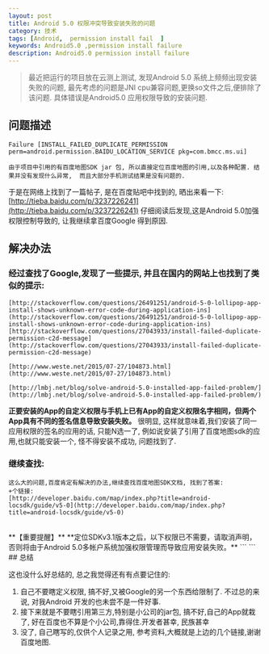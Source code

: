 ```yaml
---
layout: post
title: Android 5.0 权限冲突导致安装失败的问题
category: 技术
tags: [Android,  permission install fail  ]
keywords: Android5.0 ,permission install failure
description: Android5.0 permission install failure
---
```


> 最近把运行的项目放在云测上测试, 发现Android 5.0 系统上频频出现安装失败的问题, 最先考虑的问题是JNI cpu兼容问题,更换so文件之后,便排除了该问题. 具体错误是Android5.0 应用权限导致的安装问题.

## 问题描述

  ``` 
  Failure [INSTALL_FAILED_DUPLICATE_PERMISSION perm=android.permission.BAIDU_LOCATION_SERVICE pkg=com.bmcc.ms.ui] 
  ```
    由于项目中引用的有百度地图SDK jar 包, 所以直接定位百度地图的引用,以及各种配置. 结果并没有发现什么异常,  而且大部分手机测试结果是没有问题的.
于是在网络上找到了一篇帖子, 是在百度贴吧中找到的, 晒出来看一下:[http://tieba.baidu.com/p/3237226241](http://tieba.baidu.com/p/3237226241)
仔细阅读后发现,这是Android 5.0加强权限控制导致的, 让我继续拿百度Google 得到原因. 

## 解决办法

### 经过查找了Google,发现了一些提示, 并且在国内的网站上也找到了类似的提示:

	[http://stackoverflow.com/questions/26491251/android-5-0-lollipop-app-install-shows-unknown-error-code-during-application-ins](http://stackoverflow.com/questions/26491251/android-5-0-lollipop-app-install-shows-unknown-error-code-during-application-ins) 
	[http://stackoverflow.com/questions/27043933/install-failed-duplicate-permission-c2d-message](http://stackoverflow.com/questions/27043933/install-failed-duplicate-permission-c2d-message)
	
	[http://www.weste.net/2015/07-27/104873.html](http://www.weste.net/2015/07-27/104873.html)
	
	[http://lmbj.net/blog/solve-android-5.0-installed-app-failed-problem/](http://lmbj.net/blog/solve-android-5.0-installed-app-failed-problem/) 
	
   **正要安装的App的自定义权限与手机上已有App的自定义权限名字相同，但两个App具有不同的签名信息导致安装失败。**
	很明显, 这样就意味着,我们安装了同一应用权限的签名的应用的话, 只能N选一了, 例如说安装了引用了百度地图sdk的应用,也就只能安装一个, 怪不得安装不成功, 问题找到了. 
	
### 继续查找:
    这么大的问题,百度肯定有解决的办法,继续查找百度地图SDK文档, 找到了答案:
    +个链接: 
    [http://developer.baidu.com/map/index.php?title=android-locsdk/guide/v5-0](http://developer.baidu.com/map/index.php?title=android-locsdk/guide/v5-0)
<br>
**【重要提醒】**
**定位SDKv3.1版本之后，以下权限已不需要，请取消声明，否则将由于Android 5.0多帐户系统加强权限管理而导致应用安装失败。**
  ```
  <uses-permission android:name="android.permission.BAIDU_LOCATION_SERVICE"></uses-permission>
  ```
## 总结

 这也没什么好总结的, 总之我觉得还有有点要记住的:
 1. 自己不要瞎定义权限, 搞不好,又被Google的另一个东西给限制了. 不过总的来说, 对我Android 开发的也未尝不是一件好事.
 2. 接下来就是不要瞎引用第三方,特别是小公司的jar包, 搞不好,自己的App就栽了, 好在百度也不算是个小公司,靠得住.开发者甚幸, 民族甚幸
 3. 没了, 自己瞎写的,仅供个人记录之用, 参考资料,大概就是上边的几个链接,谢谢百度地图. 




